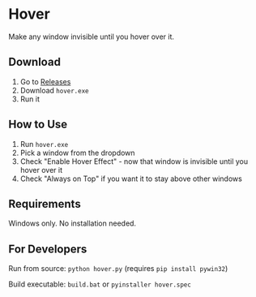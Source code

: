 # Hover

Make any window invisible until you hover over it.

## Download

1. Go to [Releases](../../releases)
2. Download `hover.exe`
3. Run it

## How to Use

1. Run `hover.exe`
2. Pick a window from the dropdown
3. Check "Enable Hover Effect" - now that window is invisible until you hover over it
4. Check "Always on Top" if you want it to stay above other windows

## Requirements

Windows only. No installation needed.

## For Developers

Run from source: `python hover.py` (requires `pip install pywin32`)

Build executable: `build.bat` or `pyinstaller hover.spec`
